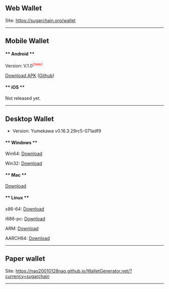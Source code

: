 ## Web Wallet

Site: https://sugarchain.org/wallet

----------------

## Mobile Wallet

<!-- tabs:start -->

#### ** Android **

Version: V.1.0<sup style="color:red">(new)<sup>

[Download APK](https://github.com/sugarchain-project/android_wallet_sugarchain/releases/download/v1.0/Sugar-Wallet-Release-V.1.0.apk)
([Github](https://github.com/sugarchain-project/android_wallet_sugarchain))


#### ** iOS **

Not released yet.

<!-- tabs:end -->
----------------

## Desktop Wallet

- Version: Yumekawa v0.16.3.29rc5-071adf9

<!-- tabs:start -->

#### ** Windows **

Win64: [Download](https://github.com/sugarchain-project/sugarchain/releases/download/v0.16.3.29rc5-071adf9/sugarchain-0.16.3.29rc5-071adf9-win64-setup-unsigned.exe)

Win32: [Download](https://github.com/sugarchain-project/sugarchain/releases/download/v0.16.3.29rc5-071adf9/sugarchain-0.16.3.29rc5-071adf9-win32-setup-unsigned.exe)

#### ** Mac **

[Download](https://github.com/sugarchain-project/sugarchain/releases/download/v0.16.3.29rc5-071adf9/sugarchain-0.16.3.29rc5-071adf9-osx-unsigned.dmg)

#### ** Linux **

x86-64: [Download](https://github.com/sugarchain-project/sugarchain/releases/download/v0.16.3.29rc5-071adf9/sugarchain-0.16.3.29rc5-071adf9-x86_64-linux-gnu.tar.gz)

i686-pc: [Download](https://github.com/sugarchain-project/sugarchain/releases/download/v0.16.3.29rc5-071adf9/sugarchain-0.16.3.29rc5-071adf9-i686-pc-linux-gnu.tar.gz)

ARM: [Download](https://github.com/sugarchain-project/sugarchain/releases/download/v0.16.3.29rc5-071adf9/sugarchain-0.16.3.29rc5-071adf9-arm-linux-gnueabihf.tar.gz)

AARCH64: [Download](https://github.com/sugarchain-project/sugarchain/releases/download/v0.16.3.29rc5-071adf9/sugarchain-0.16.3.29rc5-071adf9-aarch64-linux-gnu.tar.gz)



<!-- tabs:end -->
----------------

## Paper wallet

Site: https://nao20010128nao.github.io/WalletGenerator.net/?currency=sugarchain

----------------